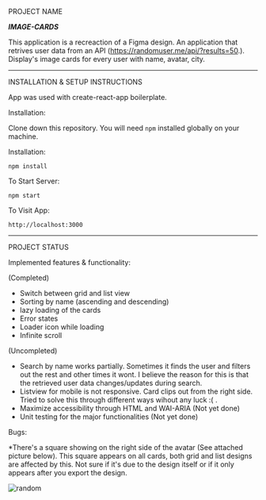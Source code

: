 PROJECT NAME

***IMAGE-CARDS***

This application is a recreaction of a Figma design. An application that retrives user data from an API (https://randomuser.me/api/?results=50.).
Display's image cards for every user with name, avatar, city.

***************************************************************

INSTALLATION & SETUP INSTRUCTIONS 

App was used with create-react-app boilerplate. 

Installation:

Clone down this repository. You will need `npm` installed globally on your machine.

Installation:

`npm install`

To Start Server:

`npm start`

To Visit App:

`http://localhost:3000` 

***************************************************************

PROJECT STATUS

Implemented features & functionality: 

(Completed)
* Switch between grid and list view
* Sorting by name (ascending and descending) 
* lazy loading of the cards
* Error states
* Loader icon while loading
* Infinite scroll

(Uncompleted)
* Search by name works partially. Sometimes it finds the user and filters out the rest and other times it wont.
  I believe the reason for this is that the retrieved user data changes/updates during search.
* Listview for mobile is not responsive. Card clips out from the right side. Tried to solve this through different ways wihout any luck :( . 
* Maximize accessibility through HTML and WAI-ARIA (Not yet done)
* Unit testing for the major functionalities (Not yet done)

Bugs: 

*There's a square showing on the right side of the avatar (See attached picture below). This square appears on all cards, both grid and list designs are affected by this. Not sure if it's due to the design itself or if it only appears after you export the design.  

![random](https://user-images.githubusercontent.com/88338317/170104132-e1498403-c686-48d6-9cce-8c880bc5e45b.jpg)

